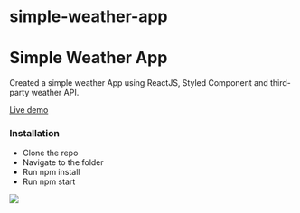 # simple-weather-app

# Simple Weather App
Created a simple weather App using ReactJS, Styled Component and third-party weather API.

<a href="https://rakeshnayak360.github.io/simple-weather-app/build/">Live demo</a>

### Installation
- Clone the repo
- Navigate to the folder
- Run npm install
- Run npm start

![](https://visitor-badge.glitch.me/badge?page_id=simple-weather-app)
